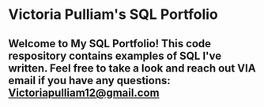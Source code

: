 # Victoria Pulliam's SQL Portfolio

## Welcome to My SQL Portfolio! This code respository contains examples of SQL I've written. Feel free to take a look and reach out VIA email if you have any questions: Victoriapulliam12@gmail.com
